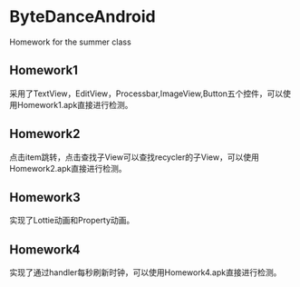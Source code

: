 # ByteDanceAndroid
Homework for the summer class
## Homework1
采用了TextView，EditView，Processbar,ImageView,Button五个控件，可以使用Homework1.apk直接进行检测。
## Homework2
点击item跳转，点击查找子View可以查找recycler的子View，可以使用Homework2.apk直接进行检测。
## Homework3
实现了Lottie动画和Property动画。
## Homework4
实现了通过handler每秒刷新时钟，可以使用Homework4.apk直接进行检测。